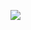 [![](https://jitpack.io/v/bilginenes/ebdialogutilities.svg)](https://jitpack.io/#bilginenes/ebdialogutilities)
